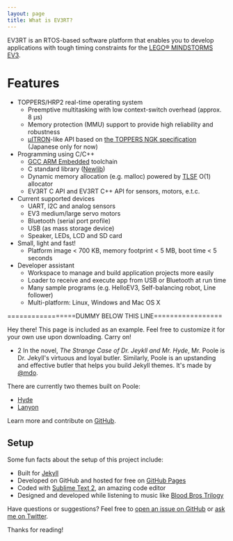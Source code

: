 ```yaml
---
layout: page
title: What is EV3RT?
---
```


EV3RT is an RTOS-based software platform that enables you to develop applications with tough timing constraints for the [LEGO® MINDSTORMS EV3](http://www.lego.com/en-us/mindstorms/products/31313-mindstorms-ev3).

# Features

* TOPPERS/HRP2 real-time operating system
  - Preemptive multitasking with low context-switch overhead (approx. 8 μs)
  - Memory protection (MMU) support to provide high reliability and robustness
  - [µITRON](https://en.wikipedia.org/wiki/ITRON_project)-like API based on [the TOPPERS NGK specification](https://www.toppers.jp/docs/tech/ngki_spec-171.pdf) (Japanese only for now)
* Programming using C/C++
  - [GCC ARM Embedded](https://launchpad.net/gcc-arm-embedded) toolchain
  - C standard library ([Newlib](http://www.sourceware.org/newlib/))
  - Dynamic memory allocation (e.g. malloc) powered by [TLSF](http://www.gii.upv.es/tlsf/) O(1) allocator
  - EV3RT C API and EV3RT C++ API for sensors, motors, e.t.c.
* Current supported devices
  - UART, I2C and analog sensors
  - EV3 medium/large servo motors
  - Bluetooth (serial port profile)
  - USB (as mass storage device)
  - Speaker, LEDs, LCD and SD card
* Small, light and fast!
  - Platform image < 700 KB, memory footprint < 5 MB, boot time < 5 seconds
* Developer assistant
  - Workspace to manage and build application projects more easily
  - Loader to receive and execute app from USB or Bluetooth at run time
  - Many sample programs (e.g. HelloEV3, Self-balancing robot, Line follower)
  - Multi-platform: Linux, Windows and Mac OS X

=================DUMMY BELOW THIS LINE=================

<p class="message">
  Hey there! This page is included as an example. Feel free to customize it for your own use upon downloading. Carry on!
</p>

* 2
In the novel, *The Strange Case of Dr. Jeykll and Mr. Hyde*, Mr. Poole is Dr. Jekyll's virtuous and loyal butler. Similarly, Poole is an upstanding and effective butler that helps you build Jekyll themes. It's made by [@mdo](https://twitter.com/mdo).

There are currently two themes built on Poole:

* [Hyde](http://hyde.getpoole.com)
* [Lanyon](http://lanyon.getpoole.com)

Learn more and contribute on [GitHub](https://github.com/poole).

## Setup

Some fun facts about the setup of this project include:

* Built for [Jekyll](http://jekyllrb.com)
* Developed on GitHub and hosted for free on [GitHub Pages](https://pages.github.com)
* Coded with [Sublime Text 2](http://sublimetext.com), an amazing code editor
* Designed and developed while listening to music like [Blood Bros Trilogy](https://soundcloud.com/maddecent/sets/blood-bros-series)

Have questions or suggestions? Feel free to [open an issue on GitHub](https://github.com/poole/issues/new) or [ask me on Twitter](https://twitter.com/mdo).

Thanks for reading!
